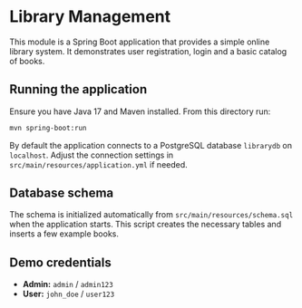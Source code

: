 # Library Management

This module is a Spring Boot application that provides a simple online library system. It demonstrates user registration, login and a basic catalog of books.

## Running the application

Ensure you have Java 17 and Maven installed. From this directory run:

```bash
mvn spring-boot:run
```

By default the application connects to a PostgreSQL database `librarydb` on `localhost`. Adjust the connection settings in `src/main/resources/application.yml` if needed.

## Database schema

The schema is initialized automatically from `src/main/resources/schema.sql` when the application starts. This script creates the necessary tables and inserts a few example books.

## Demo credentials

- **Admin:** `admin` / `admin123`
- **User:** `john_doe` / `user123`
